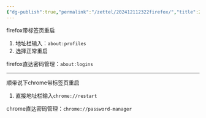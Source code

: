 ```yaml
---
{"dg-publish":true,"permalink":"/zettel/202412112322firefox/","title":202412112322,"tags":["firefox","trick","技巧"],"created":"2024-12-11T23:22:53+08:00"}
---
```



firefox带标签页重启

1. 地址栏输入：`about:profiles`
2. 选择正常重启

firefox直达密码管理：`about:logins`

---

顺带说下chrome带标签页重启

1. 直接地址栏输入`chrome://restart`

chrome直达密码管理：`chrome://password-manager`